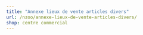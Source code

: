 ```yaml
---
title: "Annexe lieux de vente articles divers"
url: /nzoo/annexe-lieux-de-vente-articles-divers/
shop: centre commercial
---
```

